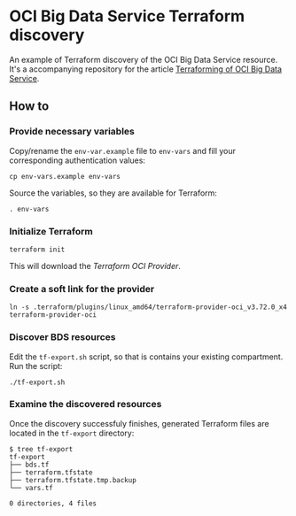 # OCI Big Data Service Terraform discovery

An example of Terraform discovery of the OCI Big Data Service resource.
It's a accompanying repository for the article
[Terraforming of OCI Big Data Service]().

## How to

### Provide necessary variables

Copy/rename the `env-var.example` file to `env-vars` and fill
your corresponding authentication values:

```
cp env-vars.example env-vars
```

Source the variables, so they are available for Terraform:

```
. env-vars
```

### Initialize Terraform

```
terraform init
```

This will download the _Terraform OCI Provider_.

### Create a soft link for the provider

```
ln -s .terraform/plugins/linux_amd64/terraform-provider-oci_v3.72.0_x4 terraform-provider-oci
```

### Discover BDS resources

Edit the `tf-export.sh` script, so that is contains your existing compartment. Run the script:

```
./tf-export.sh
```

### Examine the discovered resources

Once the discovery successfuly finishes, generated Terraform files are located
in the `tf-export` directory:

```
$ tree tf-export
tf-export
├── bds.tf
├── terraform.tfstate
├── terraform.tfstate.tmp.backup
└── vars.tf

0 directories, 4 files
```

